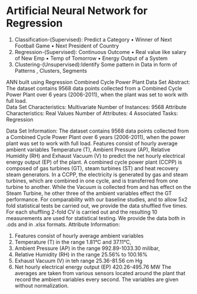 # Artificial Neural Network for Regression
1.	Classification-(Supervised): Predict a Category 
•	Winner of  Next Football Game
•	Next President of Country
2.	Regression-(Supervised): Continuous Outcome
•	Real value like salary of New Emp
•	Temp of Tomorrow
•	Energy Output of a System
3.	Clustering-(Unsupervised):Identify Some pattern in Data in form of Patterns , Clusters, Segments 

ANN built using Regression
Combined Cycle Power Plant Data Set
Abstract: 
The dataset contains 9568 data points collected from a Combined Cycle Power Plant over 6 years (2006-2011), when the plant was set to work with full load.	
Data Set Characteristics:	Multivariate	Number of Instances:	9568
Attribute Characteristics:	Real Values	Number of Attributes:	4
Associated Tasks:	Regression

Data Set Information:
The dataset contains 9568 data points collected from a Combined Cycle Power Plant over 6 years (2006-2011), when the power plant was set to work with full load. Features consist of hourly average ambient variables Temperature (T), Ambient Pressure (AP), Relative Humidity (RH) and Exhaust Vacuum (V) to predict the net hourly electrical energy output (EP) of the plant.
A combined cycle power plant (CCPP) is composed of gas turbines (GT), steam turbines (ST) and heat recovery steam generators. In a CCPP, the electricity is generated by gas and steam turbines, which are combined in one cycle, and is transferred from one turbine to another. While the Vacuum is collected from and has effect on the Steam Turbine, he other three of the ambient variables effect the GT performance.
For comparability with our baseline studies, and to allow 5x2 fold statistical tests be carried out, we provide the data shuffled five times. For each shuffling 2-fold CV is carried out and the resulting 10 measurements are used for statistical testing.
We provide the data both in .ods and in .xlsx formats.
Attribute Information:
1)	Features consist of hourly average ambient variables
2)	Temperature (T) in the range 1.81°C and 37.11°C,
3)	Ambient Pressure (AP) in the range 992.89-1033.30 milibar,
4)	Relative Humidity (RH) in the range 25.56% to 100.16%
5)	Exhaust Vacuum (V) in teh range 25.36-81.56 cm Hg
6)	Net hourly electrical energy output (EP) 420.26-495.76 MW
The averages are taken from various sensors located around the plant that record the ambient variables every second. The variables are given without normalization.
